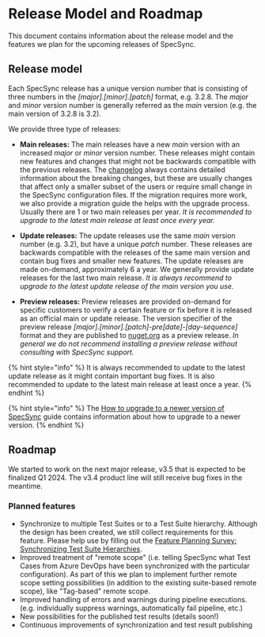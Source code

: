 # Release Model and Roadmap

This document contains information about the release model and the features we plan for the upcoming releases of SpecSync.

## Release model

Each SpecSync release has a unique version number that is consisting of three numbers in the *\[major\].\[minor\].\[patch\]* format, e.g. 3.2.8. The *major* and *minor* version number is generally referred as the *main* version (e.g. the main version of 3.2.8 is 3.2).

We provide three type of releases:

* **Main releases:** The main releases have a new *main* version with an increased *major* or *minor* version number. These releases might contain new features and changes that might not be backwards compatible with the previous releases. The [changelog](changelog.md) always contains detailed information about the breaking changes, but these are usually changes that affect only a smaller subset of the users or require small change in the SpecSync configuration files. If the migration requires more work, we also provide a migration guide the helps with the upgrade process. Usually there are 1 or two main releases per year. *It is recommended to upgrade to the latest *main* release at least once every year.* 

* **Update releases:** The update releases use the same *main* version number (e.g. 3.2), but have a unique *patch* number. These releases are backwards compatible with the releases of the same main version and contain bug fixes and smaller new features. The update releases are made on-demand, approximately 6 a year. We generally provide update releases for the last two main release. *It is always recommend to upgrade to the latest update release of the main version you use.* 

* **Preview releases:** Preview releases are provided on-demand for specific customers to verify a certain feature or fix before it is released as an official main or update release. The version specifier of the preview release *\[major\].\[minor\].\[patch\]-pre\[date\]-\[day-sequence\]* format and they are published to [nuget.org](https://nuget.org) as a preview release. *In general we do not recommend installing a preview release without consulting with SpecSync support.*

{% hint style="info" %}
It is always recommended to update to the latest update release as it might contain important bug fixes. It is also recommended to update to the latest main release at least once a year.
{% endhint %}

{% hint style="info" %}
The [How to upgrade to a newer version of SpecSync](important-concepts/how-to-upgrade-specsync.md) guide contains information about how to upgrade to a newer version.
{% endhint %}

## Roadmap

We started to work on the next major release, v3.5 that is expected to be finalized Q1 2024. The v3.4 product line will still receive bug fixes in the meantime.

### Planned features

* Synchronize to multiple Test Suites or to a Test Suite hierarchy. Although the design has been created, we still collect requirements for this feature. Please help use by filling out the [Feature Planning Survey: Synchronizing Test Suite Hierarchies](https://forms.office.com/e/ZTda15AngN).
* Improved treatment of "remote scope" (i.e. telling SpecSync what Test Cases from Azure DevOps have been synchronized with the particular configuration). As part of this we plan to implement further remote scope setting possibilities (in addition to the existing suite-based remote scope), like "Tag-based" remote scope.
* Improved handling of errors and warnings during pipeline executions. (e.g. individually suppress warnings, automatically fail pipeline, etc.)
* New possibilities for the published test results (details soon!)
* Continuous improvements of synchronization and test result publishing
